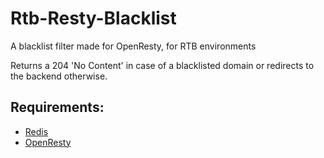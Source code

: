 # Rtb-Resty-Blacklist
A blacklist filter made for OpenResty, for RTB environments

Returns a 204 'No Content' in case of a blacklisted domain or redirects to the backend otherwise.

## Requirements:
 - [Redis](http://redis.io)
 - [OpenResty](https://openresty.org)
